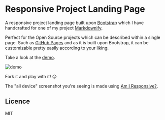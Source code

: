 Responsive Project Landing Page
==========

A responsive project landing page built upon [Bootstrap](http://getbootstrap.com/) which I have handcrafted for one of my project [Markdownify](https://github.com/amitmerchant1990/electron-markdownify).

Perfect for the Open Source projects which can be described within a single page. Such as [GitHub Pages](https://pages.github.com/) and as it is built upon Bootstrap, it can be customizable pretty easily according to your liking.

Take a look at the [demo](http://www.amitmerchant.com/responsive-project-landing-page/).

![demo](https://raw.githubusercontent.com/amitmerchant1990/responsive-project-landing-page/master/img/demo.PNG)

Fork it and play with it! :blush:

The "all device" screenshot you're seeing is made using [Am I Responsive?](http://ami.responsivedesign.is/).

## Licence

MIT
